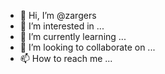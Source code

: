 - 👋 Hi, I’m @zargers
- 👀 I’m interested in ...
- 🌱 I’m currently learning ...
- 💞️ I’m looking to collaborate on ...
- 📫 How to reach me ...

<!---
zargers/zargers is a ✨ special ✨ repository because its `README.md` (this file) appears on your GitHub profile.
You can click the Preview link to take a look at your changes.
--->
